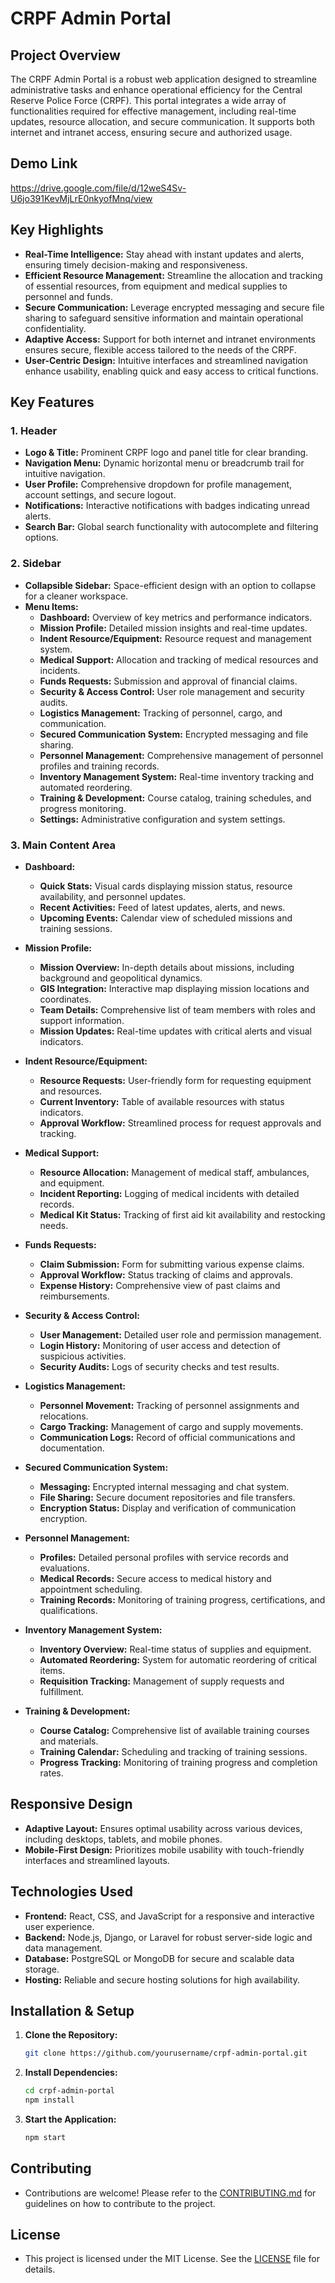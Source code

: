 # CRPF Admin Portal

## Project Overview

The CRPF Admin Portal is a robust web application designed to streamline administrative tasks and enhance operational efficiency for the Central Reserve Police Force (CRPF). This portal integrates a wide array of functionalities required for effective management, including real-time updates, resource allocation, and secure communication. It supports both internet and intranet access, ensuring secure and authorized usage.

## Demo Link
https://drive.google.com/file/d/12weS4Sv-U6jo391KevMjLrE0nkyofMnq/view

## Key Highlights

- **Real-Time Intelligence:** Stay ahead with instant updates and alerts, ensuring timely decision-making and responsiveness.
- **Efficient Resource Management:** Streamline the allocation and tracking of essential resources, from equipment and medical supplies to personnel and funds.
- **Secure Communication:** Leverage encrypted messaging and secure file sharing to safeguard sensitive information and maintain operational confidentiality.
- **Adaptive Access:** Support for both internet and intranet environments ensures secure, flexible access tailored to the needs of the CRPF.
- **User-Centric Design:** Intuitive interfaces and streamlined navigation enhance usability, enabling quick and easy access to critical functions.


## Key Features

### 1. Header
- **Logo & Title:** Prominent CRPF logo and panel title for clear branding.
- **Navigation Menu:** Dynamic horizontal menu or breadcrumb trail for intuitive navigation.
- **User Profile:** Comprehensive dropdown for profile management, account settings, and secure logout.
- **Notifications:** Interactive notifications with badges indicating unread alerts.
- **Search Bar:** Global search functionality with autocomplete and filtering options.

### 2. Sidebar
- **Collapsible Sidebar:** Space-efficient design with an option to collapse for a cleaner workspace.
- **Menu Items:**
  - **Dashboard:** Overview of key metrics and performance indicators.
  - **Mission Profile:** Detailed mission insights and real-time updates.
  - **Indent Resource/Equipment:** Resource request and management system.
  - **Medical Support:** Allocation and tracking of medical resources and incidents.
  - **Funds Requests:** Submission and approval of financial claims.
  - **Security & Access Control:** User role management and security audits.
  - **Logistics Management:** Tracking of personnel, cargo, and communication.
  - **Secured Communication System:** Encrypted messaging and file sharing.
  - **Personnel Management:** Comprehensive management of personnel profiles and training records.
  - **Inventory Management System:** Real-time inventory tracking and automated reordering.
  - **Training & Development:** Course catalog, training schedules, and progress monitoring.
  - **Settings:** Administrative configuration and system settings.

### 3. Main Content Area
- **Dashboard:** 
  - **Quick Stats:** Visual cards displaying mission status, resource availability, and personnel updates.
  - **Recent Activities:** Feed of latest updates, alerts, and news.
  - **Upcoming Events:** Calendar view of scheduled missions and training sessions.

- **Mission Profile:**
  - **Mission Overview:** In-depth details about missions, including background and geopolitical dynamics.
  - **GIS Integration:** Interactive map displaying mission locations and coordinates.
  - **Team Details:** Comprehensive list of team members with roles and support information.
  - **Mission Updates:** Real-time updates with critical alerts and visual indicators.

- **Indent Resource/Equipment:**
  - **Resource Requests:** User-friendly form for requesting equipment and resources.
  - **Current Inventory:** Table of available resources with status indicators.
  - **Approval Workflow:** Streamlined process for request approvals and tracking.

- **Medical Support:**
  - **Resource Allocation:** Management of medical staff, ambulances, and equipment.
  - **Incident Reporting:** Logging of medical incidents with detailed records.
  - **Medical Kit Status:** Tracking of first aid kit availability and restocking needs.

- **Funds Requests:**
  - **Claim Submission:** Form for submitting various expense claims.
  - **Approval Workflow:** Status tracking of claims and approvals.
  - **Expense History:** Comprehensive view of past claims and reimbursements.

- **Security & Access Control:**
  - **User Management:** Detailed user role and permission management.
  - **Login History:** Monitoring of user access and detection of suspicious activities.
  - **Security Audits:** Logs of security checks and test results.

- **Logistics Management:**
  - **Personnel Movement:** Tracking of personnel assignments and relocations.
  - **Cargo Tracking:** Management of cargo and supply movements.
  - **Communication Logs:** Record of official communications and documentation.

- **Secured Communication System:**
  - **Messaging:** Encrypted internal messaging and chat system.
  - **File Sharing:** Secure document repositories and file transfers.
  - **Encryption Status:** Display and verification of communication encryption.

- **Personnel Management:**
  - **Profiles:** Detailed personal profiles with service records and evaluations.
  - **Medical Records:** Secure access to medical history and appointment scheduling.
  - **Training Records:** Monitoring of training progress, certifications, and qualifications.

- **Inventory Management System:**
  - **Inventory Overview:** Real-time status of supplies and equipment.
  - **Automated Reordering:** System for automatic reordering of critical items.
  - **Requisition Tracking:** Management of supply requests and fulfillment.

- **Training & Development:**
  - **Course Catalog:** Comprehensive list of available training courses and materials.
  - **Training Calendar:** Scheduling and tracking of training sessions.
  - **Progress Tracking:** Monitoring of training progress and completion rates.

## Responsive Design

- **Adaptive Layout:** Ensures optimal usability across various devices, including desktops, tablets, and mobile phones.
- **Mobile-First Design:** Prioritizes mobile usability with touch-friendly interfaces and streamlined layouts.

## Technologies Used

- **Frontend:** React, CSS, and JavaScript for a responsive and interactive user experience.
- **Backend:** Node.js, Django, or Laravel for robust server-side logic and data management.
- **Database:** PostgreSQL or MongoDB for secure and scalable data storage.
- **Hosting:** Reliable and secure hosting solutions for high availability.

## Installation & Setup

1. **Clone the Repository:**
   ```bash
   git clone https://github.com/yourusername/crpf-admin-portal.git
   ```

2. **Install Dependencies:**
   ```bash
   cd crpf-admin-portal
   npm install
   ```

3. **Start the Application:**
   ```bash
   npm start
   ```

## Contributing

- Contributions are welcome! Please refer to the [CONTRIBUTING.md](CONTRIBUTING.md) for guidelines on how to contribute to the project.

## License

- This project is licensed under the MIT License. See the [LICENSE](LICENSE) file for details.
